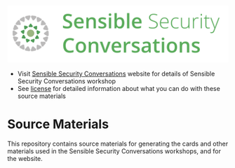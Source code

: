 ![Sensible Security Conversations](banner-logo.png)

- Visit [Sensible Security Conversations](https://thoughtworksinc.github.io/sensible-security-conversations/) website for details of Sensible Security Conversations workshop
- See [license](LICENSE.md) for detailed information about what you can do with these source materials

# Source Materials

This repository contains source materials for generating the cards and other materials used in the Sensible Security Conversations workshops, and for the website. 
